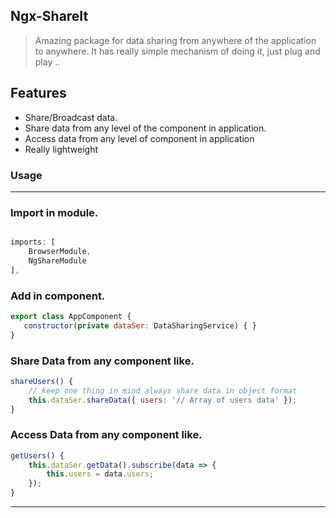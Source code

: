 ## Ngx-ShareIt 

> Amazing package for data sharing from anywhere of the application to anywhere. It has really simple mechanism of doing it, just plug and play ..


## Features
- Share/Broadcast data.
- Share data from any level of the component in application.
- Access data from any level of component in application
- Really lightweight

### Usage
-------------------------------------------
### Import in module.

```js

imports: [
    BrowserModule,
    NgShareModule
],

```
### Add in component.

```js
export class AppComponent {
   constructor(private dataSer: DataSharingService) { }
}
```

### Share Data from any component like.

```js
shareUsers() {
    // keep one thing in mind always share data in object format
    this.dataSer.shareData({ users: '// Array of users data' });
}
```


### Access Data from any component like.

```js
getUsers() {
    this.dataSer.getData().subscribe(data => {
        this.users = data.users;
    });
}
```

---------------------------------------
